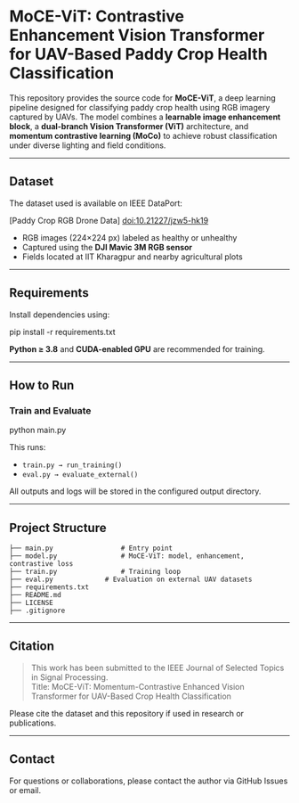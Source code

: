 # MoCE-ViT: Contrastive Enhancement Vision Transformer for UAV-Based Paddy Crop Health Classification

This repository provides the source code for **MoCE-ViT**, a deep learning pipeline designed for classifying paddy crop health using RGB imagery captured by UAVs. The model combines a **learnable image enhancement block**, a **dual-branch Vision Transformer (ViT)** architecture, and **momentum contrastive learning (MoCo)** to achieve robust classification under diverse lighting and field conditions.

---

## Dataset

The dataset used is available on IEEE DataPort:

 [Paddy Crop RGB Drone Data] [doi:10.21227/jzw5-hk19](https://ieee-dataport.org/documents/paddy-crop-rgb-drone-data)
- RGB images (224×224 px) labeled as healthy or unhealthy
- Captured using the **DJI Mavic 3M RGB sensor**
- Fields located at IIT Kharagpur and nearby agricultural plots

---

##  Requirements

Install dependencies using:


pip install -r requirements.txt


**Python ≥ 3.8** and **CUDA-enabled GPU** are recommended for training.

---

##  How to Run

### Train and Evaluate

python main.py


This runs:
- `train.py → run_training()`
- `eval.py → evaluate_external()`

All outputs and logs will be stored in the configured output directory.

---

##  Project Structure

```
├── main.py                 # Entry point
├── model.py                # MoCE-ViT: model, enhancement, contrastive loss
├── train.py                # Training loop
├── eval.py             # Evaluation on external UAV datasets
├── requirements.txt
├── README.md
├── LICENSE
├── .gitignore 
```

---

##  Citation

> This work has been submitted to the IEEE Journal of Selected Topics in Signal Processing.  
> Title: MoCE-ViT: Momentum-Contrastive Enhanced Vision Transformer for UAV-Based Crop Health Classification 

Please cite the dataset and this repository if used in research or publications.

---

## Contact

For questions or collaborations, please contact the author via GitHub Issues or email.
